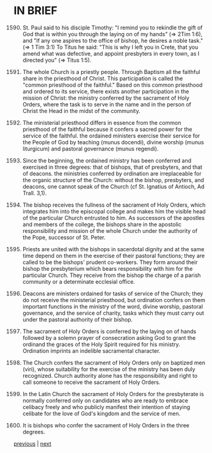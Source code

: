 # IN BRIEF

1590. St. Paul said to his disciple Timothy: "I remind you to rekindle the gift of God that is within you through the laying on of my hands" (⇒ 2Tim 1:6), and "If any one aspires to the office of bishop, he desires a noble task." (⇒ 1 Tim 3:1) To Titus he said: "This is why I left you in Crete, that you amend what was defective, and appoint presbyters in every town, as I directed you" (⇒ Titus 1:5).

1591. The whole Church is a priestly people. Through Baptism all the faithful share in the priesthood of Christ. This participation is called the "common priesthood of the faithful." Based on this common priesthood and ordered to its service, there exists another participation in the mission of Christ: the ministry conferred by the sacrament of Holy Orders, where the task is to serve in the name and in the person of Christ the Head in the midst of the community.

1592. The ministerial priesthood differs in essence from the common priesthood of the faithful because it confers a sacred power for the service of the faithful. the ordained ministers exercise their service for the People of God by teaching (munus docendi), divine worship (munus liturgicum) and pastoral governance (munus regendi).

1593. Since the beginning, the ordained ministry has been conferred and exercised in three degrees: that of bishops, that of presbyters, and that of deacons. the ministries conferred by ordination are irreplaceable for the organic structure of the Church: without the bishop, presbyters, and deacons, one cannot speak of the Church (cf St. Ignatius of Antioch, Ad Trall. 3,1).

1594. The bishop receives the fullness of the sacrament of Holy Orders, which integrates him into the episcopal college and makes him the visible head of the particular Church entrusted to him. As successors of the apostles and members of the college, the bishops share in the apostolic responsibility and mission of the whole Church under the authority of the Pope, successor of St. Peter.

1595. Priests are united with the bishops in sacerdotal dignity and at the same time depend on them in the exercise of their pastoral functions; they are called to be the bishops' prudent co-workers. They form around their bishop the presbyterium which bears responsibility with him for the particular Church. They receive from the bishop the charge of a parish community or a determinate ecclesial office.

1596. Deacons are ministers ordained for tasks of service of the Church; they do not receive the ministerial priesthood, but ordination confers on them important functions in the ministry of the word, divine worship, pastoral governance, and the service of charity, tasks which they must carry out under the pastoral authority of their bishop.

1597. The sacrament of Holy Orders is conferred by the laying on of hands followed by a solemn prayer of consecration asking God to grant the ordinand the graces of the Holy Spirit required for his ministry. Ordination imprints an indelible sacramental character.

1598. The Church confers the sacrament of Holy Orders only on baptized men (viri), whose suitability for the exercise of the ministry has been duly recognized. Church authority alone has the responsibility and right to call someone to receive the sacrament of Holy Orders.

1599. In the Latin Church the sacrament of Holy Orders for the presbyterate is normally conferred only on candidates who are ready to embrace celibacy freely and who publicly manifest their intention of staying celibate for the love of God's kingdom and the service of men.

1600. It is bishops who confer the sacrament of Holy Orders in the three degrees.

[previous](https://github.com/Tenari/non-fiction/blob/master/catechism/__P4Y.md) | [next](https://github.com/Tenari/non-fiction/blob/master/catechism/__P50.md)